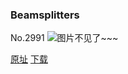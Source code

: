 ### Beamsplitters
No.2991
![图片不见了~~~](https://imgs.xkcd.com/comics/beamsplitters.png)

[原址](https://xkcd.com//2991) [下载](https://imgs.xkcd.com/comics/beamsplitters.png)

